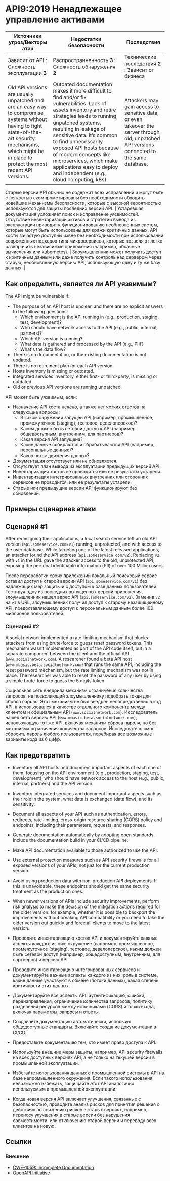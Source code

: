 API9:2019 Ненадлежащее управление активами
====================================

| Источники угроз/Векторы атак | Недостатки безопасности | Последствия |
| - | - | - |
| Зависит от API : Сложность эксплуатации **3** | Распространненность **3** : Сложность обнаружения **2** | Технические последствия **2** : Зависит от бизнеса |
| Old API versions are usually unpatched and are an easy way to compromise systems without having to fight state-of-the-art security mechanisms, which might be in place to protect the most recent API versions. | Outdated documentation makes it more difficult to find and/or fix vulnerabilities. Lack of assets inventory and retire strategies leads to running unpatched systems, resulting in leakage of sensitive data. It’s common to find unnecessarily exposed API hosts because of modern concepts like microservices, which make applications easy to deploy and independent (e.g., cloud computing, k8s). | Attackers may gain access to sensitive data, or even takeover the server through old, unpatched API versions connected to the same database. |

Старые версии API обычно не содержат всех исправлений и могут быть с легкостью скомпрометированы без необходимости обходить новейшие механизмы безопасности, которые с высокой вероятностью используются для защиты последних версий API. | Устаревшая документация усложняет поиск и исправление уязвимостей. Отсутствие инвентаризации активов и стратегии вывода из эксплуатации приводит к функционированию необновленных систем, которые могут быть использованы для кражи критичных данных. API хосты зачастую доступны извне без необходимости при использовании современных подходов типа микросервисов, которые позволяют легко разворачить независимые приложения (например, облачные вычисления или kubernetes). | Злоумышленник может получить доступ к критичным данным или даже получить контроль над сервером через старую, необновленную версию API, использующую одну и ту же базу данных. |

## Как определить, является ли API уязвимым?

The API might be vulnerable if:

* The purpose of an API host is unclear, and there are no explicit answers to
  the following questions:
  * Which environment is the API running in (e.g., production, staging, test,
    development)?
  * Who should have network access to the API (e.g., public, internal, partners)?
  * Which API version is running?
  * What data is gathered and processed by the API (e.g., PII)?
  * What's the data flow?
* There is no documentation, or the existing documentation is not updated.
* There is no retirement plan for each API version.
* Hosts inventory is missing or outdated.
* Integrated services inventory, either first- or third-party, is missing or
  outdated.
* Old or previous API versions are running unpatched.

API может быть уязвимым, если:

* Назначение API хоста неясно, а также нет четких ответов на следующие вопросы:
  * В каком окружении запущен API (например, промышленное, промежуточное (staging), тестовое, девелоперское)?
  * Каким должен быть сетевой доступ к API (например, общедоступным, внутренним, для партнеров)?
  * Какая версия API запущена?
  * Какие данные собираются и обрабатываются API (например, персональные данные)?
  * Каков поток движения данных?
* Документация отсутствует или не обновляется.
* Отсутствует план вывода из эксплуатации предыдущих версий API.
* Инвентаризация хостов не проводится или ее результаты устарели.
* Инвентаризация интегрированных внутренних или сторонних сервисов не проводится, или ее результаты устарели.
* Старые или предыдущие версии API функционируют без обновлений.

## Примеры сценариев атаки

## Сценарий #1

After redesigning their applications, a local search service left an old API
version (`api.someservice.com/v1`) running, unprotected, and with access to the
user database. While targeting one of the latest released applications, an
attacker found the API address (`api.someservice.com/v2`). Replacing `v2` with
`v1` in the URL gave the attacker access to the old, unprotected API,
exposing the personal identifiable information (PII) of over 100 Million users.

После переработки своих приложений локальный поисковый сервис оставил доступ к старой версии API (`api.someservice.com/v1`) без надлежащих мер защиты и с доступом к базе данных пользователей. Тестируя одну из последних выпущенных версий приложения, злоумышленник нашел адрес API (`api.someservice.com/v2`). Заменив `v2` на `v1` в URL, злоумышленник получил доступ к старому незащищенному API, предоставляющему доступ к персональным данным более 100 миллионов пользователей.

### Сценарий #2

A social network implemented a rate-limiting mechanism that blocks attackers
from using brute-force to guess reset password tokens. This mechanism wasn’t
implemented as part of the API code itself, but in a separate component between
the client and the official API (`www.socialnetwork.com`).
A researcher found a beta API host (`www.mbasic.beta.socialnetwork.com`) that
runs the same API, including the reset password mechanism, but the rate limiting
mechanism was not in place. The researcher was able to reset the password of any
user by using a simple brute-force to guess the 6 digits token.

Социальная сеть внедрила механизм ограничения количества запросов, не позволяющий злоумышленнику подобрать токен для сброса пароля. Этот механизм не был внедрен непосредственно в код API, а использовался в качестве отдельного компонента между клиентом и официальным API (`www.socialnetwork.com`).
Исследователь нашел бета версию API (`www.mbasic.beta.socialnetwork.com`), использующую тот же API, включая механизм сброса пароля, но без механизма ограничения количества запросов. Исследователь смог сбросить пароль любого пользователя, перебирая все возможные варианты кода из 6 цифр.

## Как предотвратить

* Inventory all API hosts and document important aspects of each one of them,
  focusing on the API environment (e.g., production, staging, test,
  development), who should have network access to the host (e.g., public,
  internal, partners) and the API version.
* Inventory integrated services and document important aspects such as their
  role in the system, what data is exchanged (data flow), and its sensitivity.
* Document all aspects of your API such as authentication, errors, redirects,
  rate limiting, cross-origin resource sharing (CORS) policy and endpoints,
  including their parameters, requests, and responses.
* Generate documentation automatically by adopting open standards. Include the
  documentation build in your CI/CD pipeline.
* Make API documentation available to those authorized to use the API.
* Use external protection measures such as API security firewalls for all exposed versions of your APIs, not just for the current production version.
* Avoid using production data with non-production API deployments. If this is unavoidable, these endpoints should get the same security treatment as the production ones.
* When newer versions of APIs include security improvements, perform risk analysis to make the decision of the mitigation actions required for the older version: for example, whether it is possible to backport the improvements without breaking API compatibility or you need to take the older version out quickly and force all clients to move to the latest version.

* Проводите инвентаризацию хостов API и документируйте важные аспекты каждого из них: окружение (например, промышленное, промежуточное (staging), тестовое, девелоперское), каким должен быть сетевой доступ (например, общедоступным, внутренним, для партнеров) и версию API.
* Проводите инвентаризацию интегрированных сервисов и документируйте важные аспекты каждого из них: роль в системе, какие данные участвуют в обмене (потоки данных), какая степень критичности этих данных.
* Документируйте все аспекты API: аутентификацию, ошибки, перенаправления, ограничение количества запросов, политику разделения ресурсов между источниками (CORS) и точки входа, включая параметры, запросы и ответы.
* Создавайте документацию автоматически, используя общедоступные стандарты. Включайте создание документации в CI/CD.
* Предоставьте документацию тем, кто имеет право доступа к API.
* Используйте внешние меры защиты, например, API security firewalls на всех доступных версиях API, а не только на текущей версии в промышленной эксплуатации.
* Избегайте использования данных с промышленной системы в API на базе непромышленного окружения. Если такого использования невозможно избежать, защищайте этот API аналогично используемым в промышленной эксплуатации.
* Когда новая версия API включает улучшения, связанные с безопасностью, проводите анализ рисков для принятия решения о действиях по снижению рисков в старых версиях, например, переносу улучшения в старые версии без нарушения совместимости, или отключению старой версии и переводу всех клиентов на новую.

## Ссылки

### Внешние

* [CWE-1059: Incomplete Documentation][1]
* [OpenAPI Initiative][2]

[1]: https://cwe.mitre.org/data/definitions/1059.html
[2]: https://www.openapis.org/
